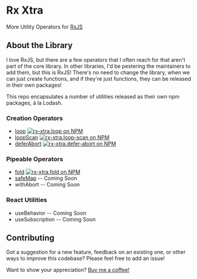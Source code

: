 # Rx Xtra

More Utility Operators for [RxJS](https://rxjs.dev/)

## About the Library

I love RxJS, but there are a few operators that I often reach for that aren't part of the core library.  In other libraries, I'd be pestering the maintainers to add them, but this is RxJS!  There's no need to change the library, when we can just create functions, and if they're just functions, they can be released in their own packages!

This repo encapsulates a number of utilities released as their own npm packages, á la Lodash.

### Creation Operators

* [loop](./packages/loop/) [![rx-xtra.loop on NPM](https://avatars.githubusercontent.com/u/6078720?s=16&v=4)](https://www.npmjs.com/package/rx-xtra.loop)
* [loopScan](./packages/loop-scan/) [![rx-xtra.loop-scan on NPM](https://avatars.githubusercontent.com/u/6078720?s=16&v=4)](https://www.npmjs.com/package/rx-xtra.loop-scan)
* [deferAbort](./packages/defer-abort/) [![rx-xtra.defer-abort on NPM](https://avatars.githubusercontent.com/u/6078720?s=16&v=4)](https://www.npmjs.com/package/rx-xtra.defer-abort)

### Pipeable Operators

* [fold](./packages/defer-abort/) [![rx-xtra.fold on NPM](https://avatars.githubusercontent.com/u/6078720?s=16&v=4)](https://www.npmjs.com/package/rx-xtra.fold)
* [safeMap](./packages/safe-map/) -- Coming Soon
* withAbort -- Coming Soon

### React Utilities

* useBehavior -- Coming Soon
* useSubscription -- Coming Soon

## Contributing

Got a suggestion for a new feature, feedback on an existing one, or other ways to improve this codebase?  Please feel free to add an issue!

Want to show your appreciation? [Buy me a coffee!](https://ko-fi.com/yesthatjoelshinness)
